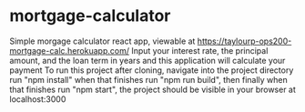 # mortgage-calculator
Simple morgage calculator react app, viewable at https://taylourp-ops200-mortgage-calc.herokuapp.com/
Input your interest rate, the principal amount, and the loan term in years and this application will calculate your payment
To run this project after cloning, navigate into the project directory run "npm install" when that finishes run "npm run build",
then finally when that finishes run "npm start", the project should be visible in your browser at localhost:3000
